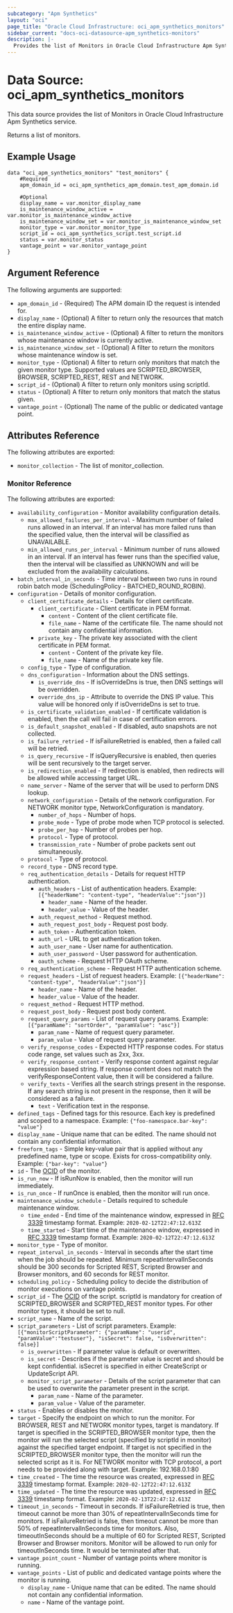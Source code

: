```yaml
---
subcategory: "Apm Synthetics"
layout: "oci"
page_title: "Oracle Cloud Infrastructure: oci_apm_synthetics_monitors"
sidebar_current: "docs-oci-datasource-apm_synthetics-monitors"
description: |-
  Provides the list of Monitors in Oracle Cloud Infrastructure Apm Synthetics service
---
```


# Data Source: oci_apm_synthetics_monitors
This data source provides the list of Monitors in Oracle Cloud Infrastructure Apm Synthetics service.

Returns a list of monitors.


## Example Usage

```hcl
data "oci_apm_synthetics_monitors" "test_monitors" {
	#Required
	apm_domain_id = oci_apm_synthetics_apm_domain.test_apm_domain.id

	#Optional
	display_name = var.monitor_display_name
	is_maintenance_window_active = var.monitor_is_maintenance_window_active
	is_maintenance_window_set = var.monitor_is_maintenance_window_set
	monitor_type = var.monitor_monitor_type
	script_id = oci_apm_synthetics_script.test_script.id
	status = var.monitor_status
	vantage_point = var.monitor_vantage_point
}
```

## Argument Reference

The following arguments are supported:

* `apm_domain_id` - (Required) The APM domain ID the request is intended for. 
* `display_name` - (Optional) A filter to return only the resources that match the entire display name.
* `is_maintenance_window_active` - (Optional) A filter to return the monitors whose maintenance window is currently active.
* `is_maintenance_window_set` - (Optional) A filter to return the monitors whose maintenance window is set.
* `monitor_type` - (Optional) A filter to return only monitors that match the given monitor type. Supported values are SCRIPTED_BROWSER, BROWSER, SCRIPTED_REST, REST and NETWORK. 
* `script_id` - (Optional) A filter to return only monitors using scriptId.
* `status` - (Optional) A filter to return only monitors that match the status given.
* `vantage_point` - (Optional) The name of the public or dedicated vantage point. 


## Attributes Reference

The following attributes are exported:

* `monitor_collection` - The list of monitor_collection.

### Monitor Reference

The following attributes are exported:

* `availability_configuration` - Monitor availability configuration details.
	* `max_allowed_failures_per_interval` - Maximum number of failed runs allowed in an interval. If an interval has more failed runs than the specified value, then the interval will be classified as UNAVAILABLE.
	* `min_allowed_runs_per_interval` - Minimum number of runs allowed in an interval. If an interval has fewer runs than the specified value, then the interval will be classified as UNKNOWN and will be excluded from the availability calculations.
* `batch_interval_in_seconds` - Time interval between two runs in round robin batch mode (SchedulingPolicy - BATCHED_ROUND_ROBIN).
* `configuration` - Details of monitor configuration.
	* `client_certificate_details` - Details for client certificate.
		* `client_certificate` - Client certificate in PEM format.
			* `content` - Content of the client certificate file.
			* `file_name` - Name of the certificate file. The name should not contain any confidential information.
		* `private_key` - The private key associated with the client certificate in PEM format.
			* `content` - Content of the private key file.
			* `file_name` - Name of the private key file.
	* `config_type` - Type of configuration.
	* `dns_configuration` - Information about the DNS settings.
		* `is_override_dns` - If isOverrideDns is true, then DNS settings will be overridden.
		* `override_dns_ip` - Attribute to override the DNS IP value. This value will be honored only if isOverrideDns is set to true.
	* `is_certificate_validation_enabled` - If certificate validation is enabled, then the call will fail in case of certification errors.
	* `is_default_snapshot_enabled` - If disabled, auto snapshots are not collected.
	* `is_failure_retried` - If isFailureRetried is enabled, then a failed call will be retried.
	* `is_query_recursive` - If isQueryRecursive is enabled, then queries will be sent recursively to the target server.
	* `is_redirection_enabled` - If redirection is enabled, then redirects will be allowed while accessing target URL.
	* `name_server` - Name of the server that will be used to perform DNS lookup.
	* `network_configuration` - Details of the network configuration. For NETWORK monitor type, NetworkConfiguration is mandatory.
		* `number_of_hops` - Number of hops.
		* `probe_mode` - Type of probe mode when TCP protocol is selected.
		* `probe_per_hop` - Number of probes per hop.
		* `protocol` - Type of protocol.
		* `transmission_rate` - Number of probe packets sent out simultaneously.
	* `protocol` - Type of protocol.
	* `record_type` - DNS record type.
	* `req_authentication_details` - Details for request HTTP authentication.
		* `auth_headers` - List of authentication headers. Example: `[{"headerName": "content-type", "headerValue":"json"}]` 
			* `header_name` - Name of the header.
			* `header_value` - Value of the header.
		* `auth_request_method` - Request method.
		* `auth_request_post_body` - Request post body.
		* `auth_token` - Authentication token.
		* `auth_url` - URL to get authentication token.
		* `auth_user_name` - User name for authentication.
		* `auth_user_password` - User password for authentication.
		* `oauth_scheme` - Request HTTP OAuth scheme.
	* `req_authentication_scheme` - Request HTTP authentication scheme.
	* `request_headers` - List of request headers. Example: `[{"headerName": "content-type", "headerValue":"json"}]` 
		* `header_name` - Name of the header.
		* `header_value` - Value of the header.
	* `request_method` - Request HTTP method.
	* `request_post_body` - Request post body content.
	* `request_query_params` - List of request query params. Example: `[{"paramName": "sortOrder", "paramValue": "asc"}]` 
		* `param_name` - Name of request query parameter.
		* `param_value` - Value of request query parameter.
	* `verify_response_codes` - Expected HTTP response codes. For status code range, set values such as 2xx, 3xx. 
	* `verify_response_content` - Verify response content against regular expression based string. If response content does not match the verifyResponseContent value, then it will be considered a failure. 
	* `verify_texts` - Verifies all the search strings present in the response. If any search string is not present in the response, then it will be considered as a failure. 
		* `text` - Verification text in the response.
* `defined_tags` - Defined tags for this resource. Each key is predefined and scoped to a namespace. Example: `{"foo-namespace.bar-key": "value"}` 
* `display_name` - Unique name that can be edited. The name should not contain any confidential information.
* `freeform_tags` - Simple key-value pair that is applied without any predefined name, type or scope. Exists for cross-compatibility only. Example: `{"bar-key": "value"}` 
* `id` - The [OCID](https://docs.cloud.oracle.com/iaas/Content/General/Concepts/identifiers.htm) of the monitor.
* `is_run_now` - If isRunNow is enabled, then the monitor will run immediately.
* `is_run_once` - If runOnce is enabled, then the monitor will run once.
* `maintenance_window_schedule` - Details required to schedule maintenance window.
	* `time_ended` - End time of the maintenance window, expressed in [RFC 3339](https://tools.ietf.org/html/rfc3339) timestamp format. Example: `2020-02-12T22:47:12.613Z` 
	* `time_started` - Start time of the maintenance window, expressed in [RFC 3339](https://tools.ietf.org/html/rfc3339) timestamp format. Example: `2020-02-12T22:47:12.613Z` 
* `monitor_type` - Type of monitor.
* `repeat_interval_in_seconds` - Interval in seconds after the start time when the job should be repeated. Minimum repeatIntervalInSeconds should be 300 seconds for Scripted REST, Scripted Browser and Browser monitors, and 60 seconds for REST monitor. 
* `scheduling_policy` - Scheduling policy to decide the distribution of monitor executions on vantage points.
* `script_id` - The [OCID](https://docs.cloud.oracle.com/iaas/Content/General/Concepts/identifiers.htm) of the script. scriptId is mandatory for creation of SCRIPTED_BROWSER and SCRIPTED_REST monitor types. For other monitor types, it should be set to null. 
* `script_name` - Name of the script.
* `script_parameters` - List of script parameters. Example: `[{"monitorScriptParameter": {"paramName": "userid", "paramValue":"testuser"}, "isSecret": false, "isOverwritten": false}]` 
	* `is_overwritten` - If parameter value is default or overwritten. 
	* `is_secret` - Describes if  the parameter value is secret and should be kept confidential. isSecret is specified in either CreateScript or UpdateScript API. 
	* `monitor_script_parameter` - Details of the script parameter that can be used to overwrite the parameter present in the script. 
		* `param_name` - Name of the parameter.
		* `param_value` - Value of the parameter.
* `status` - Enables or disables the monitor.
* `target` - Specify the endpoint on which to run the monitor. For BROWSER, REST and NETWORK monitor types, target is mandatory. If target is specified in the SCRIPTED_BROWSER monitor type, then the monitor will run the selected script (specified by scriptId in monitor) against the specified target endpoint. If target is not specified in the SCRIPTED_BROWSER monitor type, then the monitor will run the selected script as it is. For NETWORK monitor with TCP protocol, a port needs to be provided along with target. Example: 192.168.0.1:80 
* `time_created` - The time the resource was created, expressed in [RFC 3339](https://tools.ietf.org/html/rfc3339) timestamp format. Example: `2020-02-12T22:47:12.613Z` 
* `time_updated` - The time the resource was updated, expressed in [RFC 3339](https://tools.ietf.org/html/rfc3339) timestamp format. Example: `2020-02-13T22:47:12.613Z` 
* `timeout_in_seconds` - Timeout in seconds. If isFailureRetried is true, then timeout cannot be more than 30% of repeatIntervalInSeconds time for monitors. If isFailureRetried is false, then timeout cannot be more than 50% of repeatIntervalInSeconds time for monitors. Also, timeoutInSeconds should be a multiple of 60 for Scripted REST, Scripted Browser and Browser monitors. Monitor will be allowed to run only for timeoutInSeconds time. It would be terminated after that. 
* `vantage_point_count` - Number of vantage points where monitor is running.
* `vantage_points` - List of public and dedicated vantage points where the monitor is running.
	* `display_name` - Unique name that can be edited. The name should not contain any confidential information.
	* `name` - Name of the vantage point.

